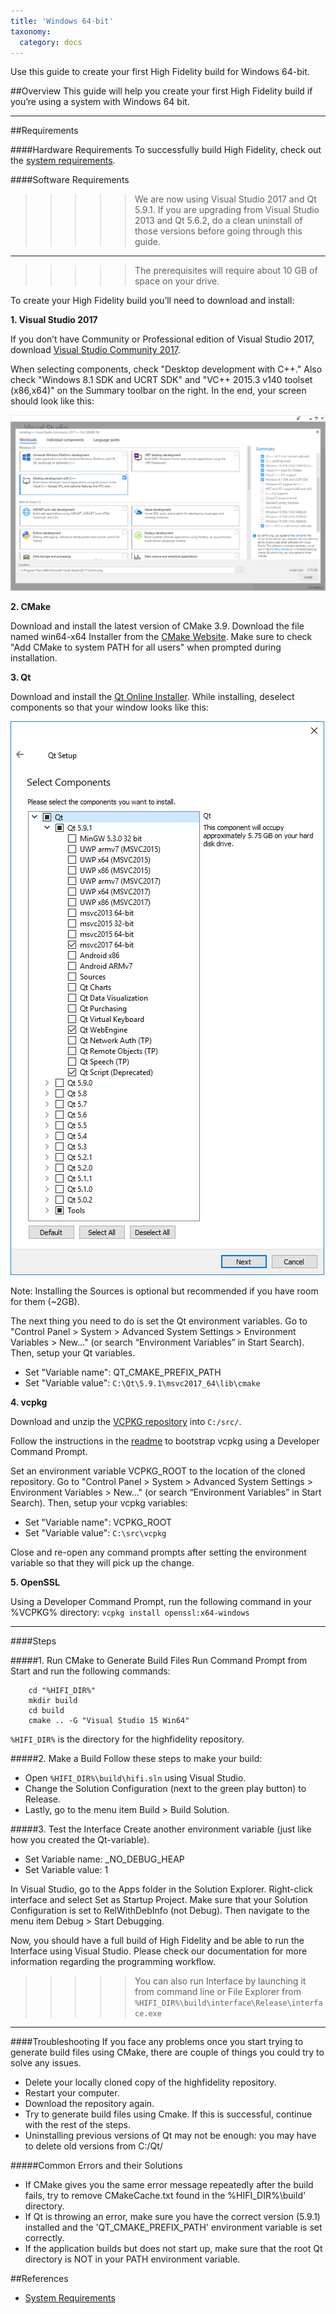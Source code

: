 ```yaml
---
title: 'Windows 64-bit'
taxonomy:
  category: docs
---
```


Use this guide to create your first High Fidelity build for Windows 64-bit.

##Overview
This guide will help you create your first High Fidelity build if you’re using a system with Windows 64 bit. 

--------------

##Requirements

####Hardware Requirements
To successfully build High Fidelity, check out the [system requirements](http://localhost/get-started/requirements). 


####Software Requirements

>>>>> We are now using Visual Studio 2017 and Qt 5.9.1. If you are upgrading from Visual Studio 2013 and Qt 5.6.2, do a clean uninstall of those versions before going through this guide. 

---

>>>>> The prerequisites will require about 10 GB of space on your drive.

To create your High Fidelity build you’ll need to download and install: 

**1. Visual Studio 2017**

If you don’t have Community or Professional edition of Visual Studio 2017, download [Visual Studio Community 2017](https://www.visualstudio.com/downloads/). 

When selecting components, check "Desktop development with C++." Also check "Windows 8.1 SDK and UCRT SDK" and "VC++ 2015.3 v140 toolset (x86,x64)" on the Summary toolbar on the right. In the end, your screen should look like this:

![img](vs2017-comp.png)

**2. CMake**     

Download and install the latest version of CMake 3.9. Download the file named  win64-x64 Installer from the [CMake Website](https://cmake.org/download/). Make sure to check "Add CMake to system PATH for all users" when prompted during installation.

**3. Qt**              

Download and install the [Qt Online Installer](https://www.qt.io/download-open-source/?hsCtaTracking=f977210e-de67-475f-a32b-65cec207fd03%7Cd62710cd-e1db-46aa-8d4d-2f1c1ffdacea). While installing, deselect components so that your window looks like this:

![img](qt-comp.png)

Note: Installing the Sources is optional but recommended if you have room for them (~2GB). 

The next thing you need to do is set the Qt environment variables. Go to "Control Panel > System > Advanced System Settings > Environment Variables > New..." (or search “Environment Variables” in Start Search). Then, setup your Qt variables.  
* Set "Variable name": QT_CMAKE_PREFIX_PATH 
* Set "Variable value":  `C:\Qt\5.9.1\msvc2017_64\lib\cmake` 

**4. vcpkg**

Download and unzip the [VCPKG repository](https://github.com/Microsoft/vcpkg) into `C:/src/`.

Follow the instructions in the [readme](https://github.com/Microsoft/vcpkg/blob/master/README.md) to bootstrap vcpkg using a Developer Command Prompt.

Set an environment variable VCPKG_ROOT to the location of the cloned repository. Go to "Control Panel > System > Advanced System Settings > Environment Variables > New..." (or search “Environment Variables” in Start Search). Then, setup your vcpkg variables:  
* Set "Variable name": VCPKG_ROOT 
* Set "Variable value":  `C:\src\vcpkg` 

Close and re-open any command prompts after setting the environment variable so that they will pick up the change.

**5. OpenSSL**

Using a Developer Command Prompt, run the following command in your %VCPKG% directory: `vcpkg install openssl:x64-windows`

---------------------------


####Steps

#####1. Run CMake to Generate Build Files 
Run Command Prompt from Start and run the following commands: 

		cd "%HIFI_DIR%"
		mkdir build
		cd build 
		cmake .. -G "Visual Studio 15 Win64"

`%HIFI_DIR%` is the directory for the highfidelity repository.


#####2. Make a Build
Follow these steps to make your build:
* Open  `%HIFI_DIR%\build\hifi.sln`  using Visual Studio.
* Change the Solution Configuration (next to the green play button) to Release.
* Lastly, go to the menu item Build > Build Solution.


#####3. Test the Interface
Create another environment variable (just like how you created the Qt-variable).

* Set Variable name: _NO_DEBUG_HEAP
* Set Variable value: 1

In Visual Studio, go to the Apps folder in the Solution Explorer. Right-click interface and select Set as Startup Project. Make sure that your Solution Configuration is set to RelWithDebInfo (not Debug). Then navigate to the menu item Debug > Start Debugging.

Now, you should have a full build of High Fidelity and be able to run the Interface using Visual Studio. Please check our documentation for more information regarding the programming workflow.

>>>>> You can also run Interface by launching it from command line or File Explorer from `%HIFI_DIR%\build\interface\Release\interface.exe`

---------------------------------------------------------------


####Troubleshooting
If you face any problems once you start trying to generate build files using CMake, there are couple of things you could try to solve any issues.
* Delete your locally cloned copy of the highfidelity repository.
* Restart your computer.
* Download the repository again.
* Try to generate build files using Cmake. If this is successful, continue with the rest of the steps.
* Uninstalling previous versions of Qt may not be enough: you may have to delete old versions from C:/Qt/

#####Common Errors and their Solutions
* If CMake gives you the same error message repeatedly after the build fails, try to remove CMakeCache.txt found in the %HIFI_DIR%\build' directory.
* If Qt is throwing an error, make sure you have the correct version (5.9.1) installed and the 'QT_CMAKE_PREFIX_PATH' environment variable is set correctly.
* If the application builds but does not start up, make sure that the root Qt directory is NOT in your PATH environment variable.


##References
* [System Requirements](http://localhost/get-started/requirements)
